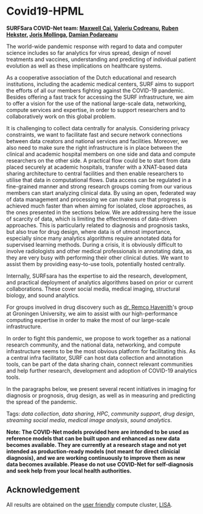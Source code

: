 # Covid19-HPML

​**SURFSara COVID-Net team: [Maxwell Cai](mailto:maxwell.cai@surfsara.nl?subject=[Covid19-HPML]GIT-ISSUE), [Valeriu Codreanu](mailto:valeriu.codreanu@surfsara.nl?subject=[Covid19-HPML]GIT-ISSUE), [Ruben Hekster](mailto:rubenh@surfsara.nl?subject=[Covid19-HPML]GIT-ISSUE), [Joris Mollinga](mailto:joris.mollinga@surfara.nl?subject=[Covid19-HPML]GIT-ISSUE), [Damian Podareanu](mailto:damian@surfsara.nl?subject=[Covid19-HPML]GIT-ISSUE​)**

The world-wide pandemic response with regard to data and computer science includes so far analytics for virus spread, design of novel treatments and vaccines, understanding and predicting of individual patient evolution as well as these implications on healthcare systems. 

As a cooperative association of the Dutch educational and research institutions, including the academic medical centers, SURF aims to support the efforts of all our members fighting against the COVID-19 pandemic. Besides offering a fast track for accessing the SURF infrastructure, we aim to offer a vision for the use of the national large-scale data, networking, compute services and expertise, in order to support researchers and to collaboratively work on this global problem. 

It is challenging to collect data centrally for analysis. Considering privacy constraints, we want to facilitate fast and secure network connections between data creators and national services and facilities. Moreover, we also need to make sure the right infrastructure is in place between the clinical and academic hospital members on one side and data and compute researchers on the other side. A practical flow could be to start from data placed securely at academic hospitals, transfer with a  XNAT-based data sharing architecture to central facilities and then enable researchers to utilise that data in computational flows. Data access can be regulated in a fine-grained manner and strong research groups coming from our various members can start analyzing clinical data. By using an open, federated way of data management and processing we can make sure that progress is achieved much faster than when aiming for isolated, close approaches, as the ones presented in the sections below. We are addressing here the issue of  scarcity of data, which is limiting the effectiveness of data-driven approaches. This is particularly related to diagnosis and prognosis tasks, but also true for drug design, where data is of utmost importance, especially since many analytics algorithms require annotated data for  supervised learning methods. During a crisis, it is obviously difficult to involve radiologists and other medical professionals in annotating data, as they are very busy with performing their other clinical duties. We want to assist them by providing easy-to-use tools, potentially hosted centrally.

Internally, SURFsara has the expertise to aid the research, development, and practical deployment of analytics algorithms based on prior or current collaborations. These cover social media, medical imaging, structural biology, and sound analytics.

For groups involved in drug discovery such as [dr. Remco Havenith](https://www.rug.nl/staff/r.w.a.havenith/)'s group at Groningen University, we aim to assist with our high-performance computing expertise in order to make the most of our large-scale infrastructure. 

In order to fight this pandemic, we propose to work together as a national research community, and the national data, networking, and compute infrastructure seems to be the most obvious platform for facilitating this. As a central infra facilitator, SURF can host data collection and annotation tools, can be part of the data sharing chain, connect relevant communities and help further research, development and adoption of COVID-19 analytics tools.

In the paragraphs below, we present several recent initiatives in imaging for diagnosis or prognosis, drug design, as well as in measuring and predicting the spread of the pandemic. 

Tags: *data collection*, *data sharing*, *HPC*, *community support*, *drug design*, *streaming social media*, *medical image analysis*, *sound analytics*.

**Note: The COVID-Net models provided here are intended to be used as reference models that can be built upon and enhanced as new data becomes available. They are currently at a research stage and not yet intended as production-ready models (not meant for direct clinicial diagnosis), and we are working continuously to improve them as new data becomes available. Please do not use COVID-Net for self-diagnosis and seek help from your local health authorities.**

## Acknowledgement
All results are obtained on the [user friendly](https://www.surf.nl/files/2019-03/lisa-compute-cluster.pdf) compute cluster, [LISA](https://userinfo.surfsara.nl/systems/lisa/description).


